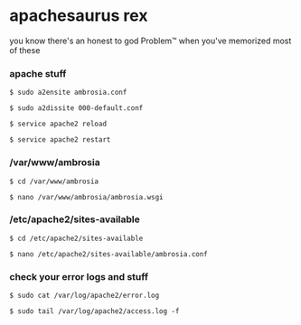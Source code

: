 # apachesaurus rex

you know there's an honest to god Problem™ when you've memorized most of these


### apache stuff

```
$ sudo a2ensite ambrosia.conf
```

```
$ sudo a2dissite 000-default.conf
```

```
$ service apache2 reload
```

```
$ service apache2 restart
```

### /var/www/ambrosia

```
$ cd /var/www/ambrosia
```

```
$ nano /var/www/ambrosia/ambrosia.wsgi
```

### /etc/apache2/sites-available

```
$ cd /etc/apache2/sites-available
```

```
$ nano /etc/apache2/sites-available/ambrosia.conf
```

### check your error logs and stuff

```
$ sudo cat /var/log/apache2/error.log
```

```
$ sudo tail /var/log/apache2/access.log -f
```
